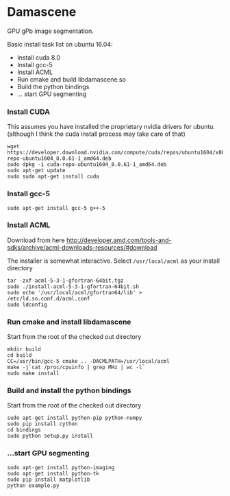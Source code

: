 # Damascene

GPU gPb image segmentation.

Basic install task list on ubuntu 16.04:

 * Install cuda 8.0
 * Install gcc-5
 * Install ACML
 * Run cmake and build libdamascene.so
 * Build the python bindings
 * ... start GPU segmenting

### Install CUDA

This assumes you have installed the proprietary nvidia drivers for ubuntu.  (although I think the cuda install process may take care of that)

```
wget https://developer.download.nvidia.com/compute/cuda/repos/ubuntu1604/x86_64/cuda-repo-ubuntu1604_8.0.61-1_amd64.deb
sudo dpkg -i cuda-repo-ubuntu1604_8.0.61-1_amd64.deb
sudo apt-get update
sudo sudo apt-get install cuda
```

### Install gcc-5
```
sudo apt-get install gcc-5 g++-5
```

### Install ACML

Download from here http://developer.amd.com/tools-and-sdks/archive/acml-downloads-resources/#download

The installer is somewhat interactive.  Select ```/usr/local/acml``` as your install directory

```
tar -zxf acml-5-3-1-gfortran-64bit.tgz
sudo ./install-acml-5-3-1-gfortran-64bit.sh
sudo echo '/usr/local/acml/gfortran64/lib' > /etc/ld.so.conf.d/acml.conf
sudo ldconfig
```

### Run cmake and install libdamascene

Start from the root of the checked out directory

```
mkdir build
cd build
CC=/usr/bin/gcc-5 cmake .. -DACMLPATH=/usr/local/acml
make -j`cat /proc/cpuinfo | grep MHz | wc -l`
sudo make install
```


### Build and install the python bindings
Start from the root of the checked out directory

```
sudo apt-get install python-pip python-numpy
sudo pip install cython
cd bindings
sudo python setup.py install
```

### ...start GPU segmenting
```
sudo apt-get install python-imaging
sudo apt-get install python-tk
sudo pip install matplotlib
python example.py
```

